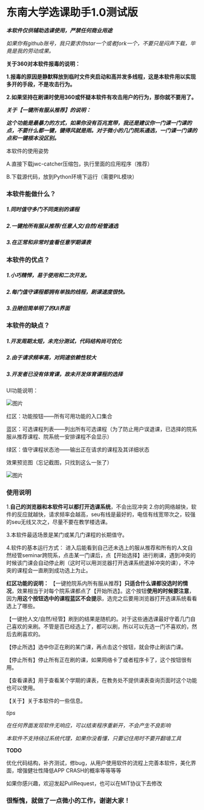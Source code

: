 # **东南大学选课助手1.0测试版**

***本软件仅供辅助选课使用，严禁任何商业用途***



*如果你有github账号，我只要求你star一个或者fork一个，不要只是闷声下载，毕竟是我的劳动成果。*



**关于360对本软件报毒的说明：**

**1.报毒的原因是静默释放到临时文件夹启动和高并发多线程，这是本软件用以实现多开的手段，不是攻击行为。**

**2.如果坚持在刷课时使用360或怀疑本软件有攻击用户的行为，那你就不要用了。**



***关于【一键所有服从推荐】的说明：***

***这个功能是最暴力的方式，如果你没有百兆宽带，我还是建议你一门课一门课的点，不要什么都一键，键得风就是雨。对于微小的几门院系通选，一门课一门课的点和一键根本没区别。***



本软件的使用姿势

A.直接下载jwc-catcher压缩包，执行里面的应用程序（推荐）

B.下载源代码，放到Python环境下运行（需要PIL模块）



### 本软件能做什么？

##### 1.同时值守多门不同类别的课程

##### 2.一键抢所有服从推荐/任意人文/自然/经管通选

##### 3.在正常和非常时查看任意学期课表



### 本软件的优点？

##### 1.小巧精悍，易于使用和二次开发。

##### 2.每门值守课程都拥有单独的线程，刷课速度很快。

##### 3.丑陋但简单明了的UI界面



### 本软件的缺点？

##### 1.开发周期太短，未充分测试，代码结构尚可优化

##### 2.由于请求频率高，对网速依赖性较大

##### 3.开发者已没有体育课，故未开发体育课程的选择



UI功能说明：

![图片](http://obdvl7z18.bkt.clouddn.com/image/jwc/01.jpg)

红区：功能按钮——所有可用功能的入口集合

蓝区：可选课程列表——列出所有可选课程（为了防止用户误退课，已选择的院系服从推荐课程、院系统一安排课程不会显示）

绿区：值守课程状态池——输出正在请求的课程及其详细状态



效果预览图（忘记截图，只找到这么一张了）

![图片](http://obdvl7z18.bkt.clouddn.com/image/jwc/03.png)



### 使用说明

1.**自己的浏览器和本软件可以都打开选课系统**，不会出现冲突
2.你的网络越快，软件的反应就越快，请求频率会越高，seu有线是最好的，电信有线宽带次之，较强的seu无线又次之，尽量不要在教学楼选课。

3.本软件最适场景是某门或某几门课程的长期值守。

4.软件的基本运行方式：
进入后能看到自己还未选上的服从推荐和所有的人文自然经管seminar跨院系，点击某一门课后，点【开始选择】进行刷课，遇到冲突的时候该门课会自动停止刷（这时可以用浏览器打开选课系统退掉冲突的课），不冲突的课程会一直刷到成功选上为止。

**红区功能的说明：**
【一键抢院系内所有服从推荐】**只适合什么课都没选时的情况**，效果相当于对每个院系课都点了【开始所选】。这个按钮**使用的时候要注意**，因为**用这个按钮选中的课程蓝区不会提示**，选完之后要用浏览器打开选课系统看看选上了哪些。


【一键抢人文/自然/经管】刷到的结果是随机的。对于这些通选课最好守着几门自己喜欢的来刷。不管是否已经选上了，都可以刷，所以可以先选一门不喜欢的，然后去刷喜欢的。


【停止所选】选中你正在刷的某门课，再点击这个按钮，就会停止刷该门课。


【停止所有】停止所有正在刷的课，如果网络卡了或者程序卡了，这个按钮很有用。



【查看课表】用于查看某个学期的课表，在教务处不提供课表查询页面时这个功能也可以使用。



【关于】关于本软件的一些信息。



*tips*

*在任何界面发现软件无响应，可以结束程序重新开，不会产生不良影响*

*本软件不支持绕过系统代理，如果你没看懂，只要记住用时不要开翻墙工具*





**TODO**

优化代码结构，补齐测试，修bug，从用户使用软件的流程上完善本软件，美化界面，增强健壮性降低APP CRASH的概率等等等等

如果你感兴趣，欢迎发起PullRequest，也可以在MIT协议下去修改



### **很惭愧，就做了一点微小的工作，谢谢大家！**